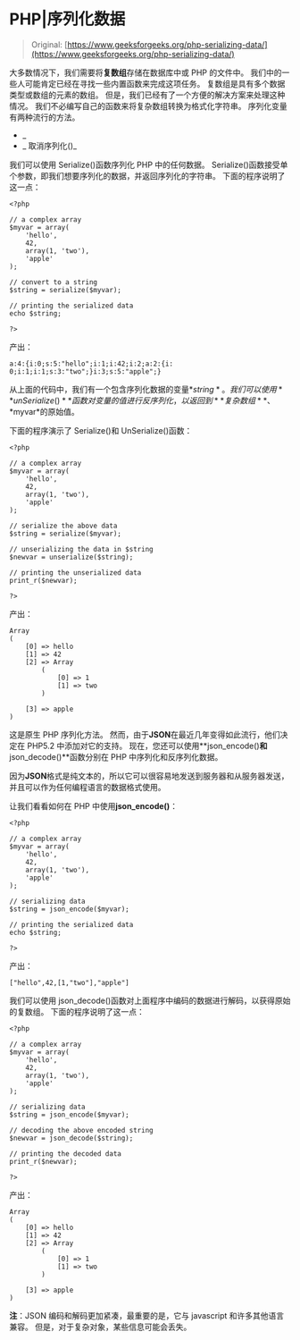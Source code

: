 # PHP|序列化数据

> Original: [https://www.geeksforgeeks.org/php-serializing-data/](https://www.geeksforgeeks.org/php-serializing-data/)

大多数情况下，我们需要将**复数组**存储在数据库中或 PHP 的文件中。 我们中的一些人可能肯定已经在寻找一些内置函数来完成这项任务。 复数组是具有多个数据类型或数组的元素的数组。
但是，我们已经有了一个方便的解决方案来处理这种情况。 我们不必编写自己的函数来将复杂数组转换为格式化字符串。 序列化变量有两种流行的方法。

*   _
*   _ 取消序列化()_

我们可以使用 Serialize()函数序列化 PHP 中的任何数据。 Serialize()函数接受单个参数，即我们想要序列化的数据，并返回序列化的字符串。 下面的程序说明了这一点：

```
<?php

// a complex array
$myvar = array(
    'hello',
    42,
    array(1, 'two'),
    'apple'
);

// convert to a string
$string = serialize($myvar);

// printing the serialized data
echo $string;

?>
```

产出：

```
a:4:{i:0;s:5:"hello";i:1;i:42;i:2;a:2:{i:
0;i:1;i:1;s:3:"two";}i:3;s:5:"apple";}

```

从上面的代码中，我们有一个包含序列化数据的变量*$string*。 我们可以使用**unSerialize()**函数对变量的值进行反序列化，以返回到**复杂数组**、*$myvar*的原始值。

下面的程序演示了 Serialize()和 UnSerialize()函数：

```
<?php

// a complex array
$myvar = array(
    'hello',
    42,
    array(1, 'two'),
    'apple'
);

// serialize the above data
$string = serialize($myvar);

// unserializing the data in $string
$newvar = unserialize($string);  

// printing the unserialized data 
print_r($newvar);

?>
```

产出：

```
Array
(
    [0] => hello
    [1] => 42
    [2] => Array
        (
            [0] => 1
            [1] => two
        )

    [3] => apple
)

```

这是原生 PHP 序列化方法。 然而，由于**JSON**在最近几年变得如此流行，他们决定在 PHP5.2 中添加对它的支持。 现在，您还可以使用**json_encode()**和**json_decode()**函数分别在 PHP 中序列化和反序列化数据。

因为**JSON**格式是纯文本的，所以它可以很容易地发送到服务器和从服务器发送，并且可以作为任何编程语言的数据格式使用。

让我们看看如何在 PHP 中使用**json_encode()**：

```
<?php

// a complex array
$myvar = array(
    'hello',
    42,
    array(1, 'two'),
    'apple'
);

// serializing data
$string = json_encode($myvar);

// printing the serialized data
echo $string;

?>
```

产出：

```
["hello",42,[1,"two"],"apple"]

```

我们可以使用 json_decode()函数对上面程序中编码的数据进行解码，以获得原始的复数组。 下面的程序说明了这一点：

```
<?php

// a complex array
$myvar = array(
    'hello',
    42,
    array(1, 'two'),
    'apple'
);

// serializing data
$string = json_encode($myvar);

// decoding the above encoded string
$newvar = json_decode($string);

// printing the decoded data  
print_r($newvar);

?>
```

产出：

```
Array
(
    [0] => hello
    [1] => 42
    [2] => Array
        (
            [0] => 1
            [1] => two
        )

    [3] => apple
)

```

**注**：JSON 编码和解码更加紧凑，最重要的是，它与 javascript 和许多其他语言兼容。 但是，对于复杂对象，某些信息可能会丢失。